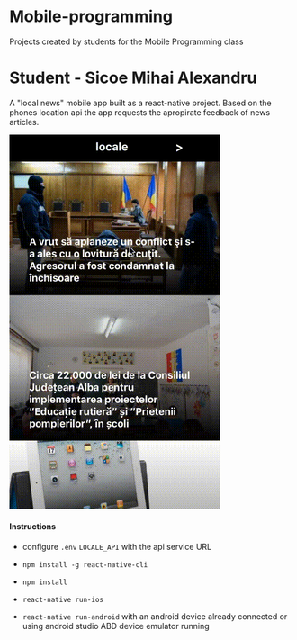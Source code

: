 # Mobile-programming
Projects created by students for the Mobile Programming class

# Student - Sicoe Mihai Alexandru
A "local news" mobile app built as a react-native project. Based on the phones location api the app requests the apropirate feedback of news articles.

![locale](./images/output.gif?raw=true)

#### Instructions

- configure `.env` `LOCALE_API` with the api service URL

- `npm install -g react-native-cli`

- `npm install`

- `react-native run-ios`

- `react-native run-android` with an android device already connected or using android studio ABD device emulator running